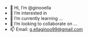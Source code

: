 - 👋 Hi, I’m @ginooella
- 👀 I’m interested in 
- 🌱 I’m currently learning ...
- 💞️ I’m looking to collaborate on ...
- 📫 Email: g.ellaginoo99@gmail.com


<!---
ginooella99/ginooella99 is a ✨ special ✨ repository because its `README.md` (this file) appears on your GitHub profile.
You can click the Preview link to take a look at your changes.
--->
